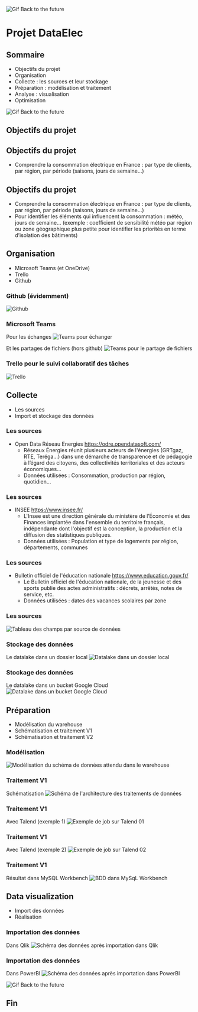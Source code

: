 ![Gif Back to the future](media/back-to-the-future.gif)
# Projet DataElec


## Sommaire
- Objectifs du projet
- Organisation
- Collecte : les sources​ et leur stockage
- Préparation : modélisation​ et traitement
- Analyse​ : visualisation​
- Optimisation



![Gif Back to the future](media/back-to-the-future-ready.gif)



## Objectifs du projet


## Objectifs du projet
- Comprendre la consommation électrique en France : par type de clients, par région, par période (saisons, jours de semaine…)​


## Objectifs du projet
- Comprendre la consommation électrique en France : par type de clients, par région, par période (saisons, jours de semaine…)​
- Pour identifier les éléments qui influencent la consommation : météo, jours de semaine… (exemple : coefficient de sensibilité météo par région ou zone géographique plus petite pour identifier les priorités en terme d’isolation des bâtiments)



## Organisation
- Microsoft Teams (et OneDrive)
- Trello
- Github


### Github (évidemment)
![Github](media/capture-github.png)


### Microsoft Teams
Pour les échanges
![Teams pour échanger](media/capture-teams-publications.png)


Et les partages de fichiers (hors github)
![Teams pour le partage de fichiers](media/capture-teams-fichiers.png)


### Trello pour le suivi collaboratif des tâches
![Trello](media/capture-trello.png)



## Collecte
- Les sources
- Import et stockage des données


### Les sources
- Open Data Réseau Energies https://odre.opendatasoft.com/​
    - Réseaux Énergies réunit plusieurs acteurs de l'énergies (GRTgaz, RTE, Teréga...) dans une démarche de transparence et de pédagogie à l’égard des citoyens, des collectivités territoriales et des acteurs économiques...​
    - Données utilisées : Consommation, production par région, quotidien...​


### Les sources
- INSEE https://www.insee.fr/​
    - L'Insee est une direction générale du ministère de l’Économie et des Finances implantée dans l'ensemble du territoire français, indépendante dont l'objectif est la conception, la production et la diffusion des statistiques publiques.​
    - Données utilisées : Population et type de logements par région, départements, communes​


### Les sources
- Bulletin officiel de l'éducation nationale https://www.education.gouv.fr/​
    - Le Bulletin officiel de l'éducation nationale, de la jeunesse et des sports publie des actes administratifs : décrets, arrêtés, notes de service, etc. ​
    - Données utilisées : dates des vacances scolaires par zone 


### Les sources
![Tableau des champs par source de données](media/tableau-sources-donnees.png)


### Stockage des données
Le datalake dans un dossier local
![Datalake dans un dossier local](media/capture-dossier-datalake.png)


### Stockage des données
Le datalake dans un bucket Google Cloud
![Datalake dans un bucket Google Cloud](media/capture-bucket-datalake.png)



## Préparation
- Modélisation du warehouse
- Schématisation et traitement V1
- Schématisation et traitement V2


### Modélisation
![Modélisation du schéma de données attendu dans le warehouse](media/schema-donnees.png)


### Traitement V1
Schématisation
![Schéma de l'architecture des traitements de données](media/schema-architecture-v01.png)


### Traitement V1
Avec Talend (exemple 1)
![Exemple de job sur Talend 01](media/capture-talend-01.png)


### Traitement V1
Avec Talend (exemple 2)
![Exemple de job sur Talend 02](media/capture-talend-02.png)


### Traitement V1
Résultat dans MySQL Workbench
![BDD dans MySqL Workbench](media/capture-mysql-workbench.png)



## Data visualization
- Import des données
- Réalisation


### Importation des données
Dans Qlik
![Schéma des données après importation dans Qlik](media/capture-schema-donnees-qlik.png)


### Importation des données
Dans PowerBI
![Schéma des données après importation dans PowerBI](media/capture-schema-donnees-powerbi.png)



![Gif Back to the future](media/back-to-the-future-the-end.gif)
## Fin